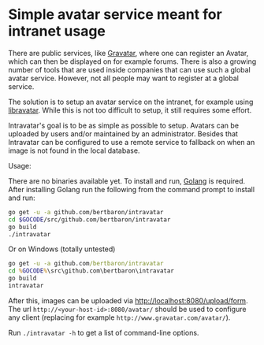 # Simple avatar service meant for intranet usage

There are public services, like [Gravatar](http://www.gravatar.com), where one can register an Avatar, which can then be displayed
on for example forums. There is also a growing number of tools that are used inside companies that can use such a
global avatar service. However, not all people may want to register at a global service.

The solution is to setup an avatar service on the intranet, for example using [libravatar](https://www.libravatar.org/). While this
is not too difficult to setup, it still requires some effort.

Intravatar's goal is to be as simple as possible to setup. Avatars can be uploaded by users and/or maintained by an
administrator. Besides that Intravatar can be configured to use a remote service to fallback on when an image is not
found in the local database.

Usage:

There are no binaries available yet. To install and run, [Golang](https://golang.org/dl/) is required. After installing Golang run
the following from the command prompt to install and run:

```bash
go get -u -a github.com/bertbaron/intravatar
cd $GOCODE/src/github.com/bertbaron/intravatar
go build
./intravatar
```

Or on Windows (totally untested)
```bat
go get -u -a github.com/bertbaron/intravatar
cd %GOCODE%\src\github.com\bertbaron\intravatar
go build
intravatar
```

After this, images can be uploaded via [http://localhost:8080/upload/form](http://localhost:8080/upload/form). The url `http://<your-host-id>:8080/avatar/` should be
used to configure any client (replacing for example `http://www.gravatar.com/avatar/`).

Run `./intravatar -h` to get a list of command-line options.
